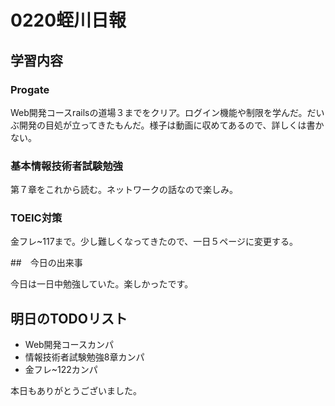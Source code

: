 # 0220蛭川日報

## 学習内容

### Progate

Web開発コースrailsの道場３までをクリア。ログイン機能や制限を学んだ。だいぶ開発の目処が立ってきたもんだ。様子は動画に収めてあるので、詳しくは書かない。

### 基本情報技術者試験勉強

第７章をこれから読む。ネットワークの話なので楽しみ。

### TOEIC対策

金フレ~117まで。少し難しくなってきたので、一日５ページに変更する。

##　今日の出来事

今日は一日中勉強していた。楽しかったです。

## 明日のTODOリスト

- Web開発コースカンパ
- 情報技術者試験勉強8章カンパ
- 金フレ~122カンパ


本日もありがとうございました。
